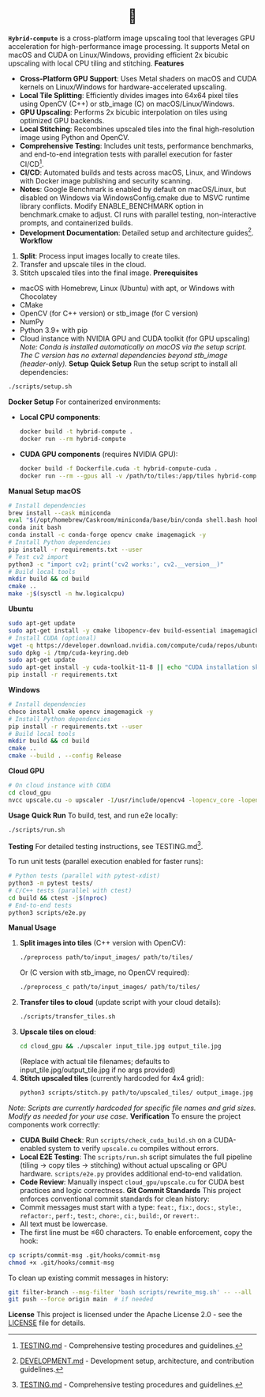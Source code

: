 <div align="center">
  <h1>🧸</h1>
</div>

**`Hybrid-compute`** is a cross-platform image upscaling tool that leverages GPU acceleration for high-performance image processing. It supports Metal on macOS and CUDA on Linux/Windows, providing efficient 2x bicubic upscaling with local CPU tiling and stitching.
**Features**
- **Cross-Platform GPU Support**: Uses Metal shaders on macOS and CUDA kernels on Linux/Windows for hardware-accelerated upscaling.
- **Local Tile Splitting**: Efficiently divides images into 64x64 pixel tiles using OpenCV (C++) or stb_image (C) on macOS/Linux/Windows.
- **GPU Upscaling**: Performs 2x bicubic interpolation on tiles using optimized GPU backends.
- **Local Stitching**: Recombines upscaled tiles into the final high-resolution image using Python and OpenCV.
- **Comprehensive Testing**: Includes unit tests, performance benchmarks, and end-to-end integration tests with parallel execution for faster CI/CD[^1].
- **CI/CD**: Automated builds and tests across macOS, Linux, and Windows with Docker image publishing and security scanning.
- **Notes**: Google Benchmark is enabled by default on macOS/Linux, but disabled on Windows via WindowsConfig.cmake due to MSVC runtime library conflicts. Modify ENABLE_BENCHMARK option in benchmark.cmake to adjust. CI runs with parallel testing, non-interactive prompts, and containerized builds.
- **Development Documentation**: Detailed setup and architecture guides[^2].
**Workflow**
1. **Split**: Process input images locally to create tiles.
2. Transfer and upscale tiles in the cloud.
3. Stitch upscaled tiles into the final image.
**Prerequisites**
- macOS with Homebrew, Linux (Ubuntu) with apt, or Windows with Chocolatey
- CMake
- OpenCV (for C++ version) or stb_image (for C version)
- NumPy
- Python 3.9+ with pip
- Cloud instance with NVIDIA GPU and CUDA toolkit (for GPU upscaling)
*Note: Conda is installed automatically on macOS via the setup script. The C version has no external dependencies beyond stb_image (header-only).*
**Setup**
**Quick Setup**
Run the setup script to install all dependencies:
```bash
./scripts/setup.sh
```

**Docker Setup**
For containerized environments:
- **Local CPU components**:
  ```bash
  docker build -t hybrid-compute .
  docker run --rm hybrid-compute
  ```
- **CUDA GPU components** (requires NVIDIA GPU):
  ```bash
  docker build -f Dockerfile.cuda -t hybrid-compute-cuda .
  docker run --rm --gpus all -v /path/to/tiles:/app/tiles hybrid-compute-cuda ./cloud_gpu/upscaler tiles/input_tile.jpg tiles/output_tile.jpg
  ```
**Manual Setup**
**macOS**
```bash
# Install dependencies
brew install --cask miniconda
eval "$(/opt/homebrew/Caskroom/miniconda/base/bin/conda shell.bash hook)"
conda init bash
conda install -c conda-forge opencv cmake imagemagick -y
# Install Python dependencies
pip install -r requirements.txt --user
# Test cv2 import
python3 -c "import cv2; print('cv2 works:', cv2.__version__)"
# Build local tools
mkdir build && cd build
cmake ..
make -j$(sysctl -n hw.logicalcpu)
```
**Ubuntu**
```bash
sudo apt-get update
sudo apt-get install -y cmake libopencv-dev build-essential imagemagick wget
# Install CUDA (optional)
wget -q https://developer.download.nvidia.com/compute/cuda/repos/ubuntu2204/x86_64/cuda-keyring_1.1-1_all.deb -O /tmp/cuda-keyring.deb
sudo dpkg -i /tmp/cuda-keyring.deb
sudo apt-get update
sudo apt-get install -y cuda-toolkit-11-8 || echo "CUDA installation skipped"
pip install -r requirements.txt
```
**Windows**
```bash
# Install dependencies
choco install cmake opencv imagemagick -y
# Install Python dependencies
pip install -r requirements.txt --user
# Build local tools
mkdir build && cd build
cmake ..
cmake --build . --config Release
```
**Cloud GPU**
```bash
# On cloud instance with CUDA
cd cloud_gpu
nvcc upscale.cu -o upscaler -I/usr/include/opencv4 -lopencv_core -lopencv_imgcodecs
```
**Usage**
**Quick Run**
To build, test, and run e2e locally:
```bash
./scripts/run.sh
```
**Testing**
For detailed testing instructions, see TESTING.md[^1].

To run unit tests (parallel execution enabled for faster runs):
```bash
# Python tests (parallel with pytest-xdist)
python3 -m pytest tests/
# C/C++ tests (parallel with ctest)
cd build && ctest -j$(nproc)
# End-to-end tests
python3 scripts/e2e.py
```


**Manual Usage**
1. **Split images into tiles** (C++ version with OpenCV):
   ```bash
   ./preprocess path/to/input_images/ path/to/tiles/
   ```
   Or (C version with stb_image, no OpenCV required):
   ```bash
   ./preprocess_c path/to/input_images/ path/to/tiles/
   ```
2. **Transfer tiles to cloud** (update script with your cloud details):
   ```bash
   ./scripts/transfer_tiles.sh
   ```
3. **Upscale tiles on cloud**:
    ```bash
    cd cloud_gpu && ./upscaler input_tile.jpg output_tile.jpg
    ```
    (Replace with actual tile filenames; defaults to input_tile.jpg/output_tile.jpg if no args provided)
4. **Stitch upscaled tiles** (currently hardcoded for 4x4 grid):
   ```bash
   python3 scripts/stitch.py path/to/upscaled_tiles/ output_image.jpg
   ```
*Note: Scripts are currently hardcoded for specific file names and grid sizes. Modify as needed for your use case.*
**Verification**
To ensure the project components work correctly:
- **CUDA Build Check**: Run `scripts/check_cuda_build.sh` on a CUDA-enabled system to verify `upscale.cu` compiles without errors.
- **Local E2E Testing**: The `scripts/run.sh` script simulates the full pipeline (tiling → copy tiles → stitching) without actual upscaling or GPU hardware. `scripts/e2e.py` provides additional end-to-end validation.
- **Code Review**: Manually inspect `cloud_gpu/upscale.cu` for CUDA best practices and logic correctness.
**Git Commit Standards**
This project enforces conventional commit standards for clean history:
- Commit messages must start with a type: `feat:`, `fix:`, `docs:`, `style:`, `refactor:`, `perf:`, `test:`, `chore:`, `ci:`, `build:`, or `revert:`.
- All text must be lowercase.
- The first line must be ≤60 characters.
To enable enforcement, copy the hook:
```bash
cp scripts/commit-msg .git/hooks/commit-msg
chmod +x .git/hooks/commit-msg
```
To clean up existing commit messages in history:
```bash
git filter-branch --msg-filter 'bash scripts/rewrite_msg.sh' -- --all
git push --force origin main  # if needed
```
**License**
This project is licensed under the Apache License 2.0 - see the [LICENSE](LICENSE) file for details.

[^1]: [TESTING.md](https://github.com/bniladridas/hybrid-compute/blob/main/docs/TESTING.md) - Comprehensive testing procedures and guidelines.
[^2]: [DEVELOPMENT.md](https://github.com/bniladridas/hybrid-compute/blob/main/DEVELOPMENT.md) - Development setup, architecture, and contribution guidelines.
